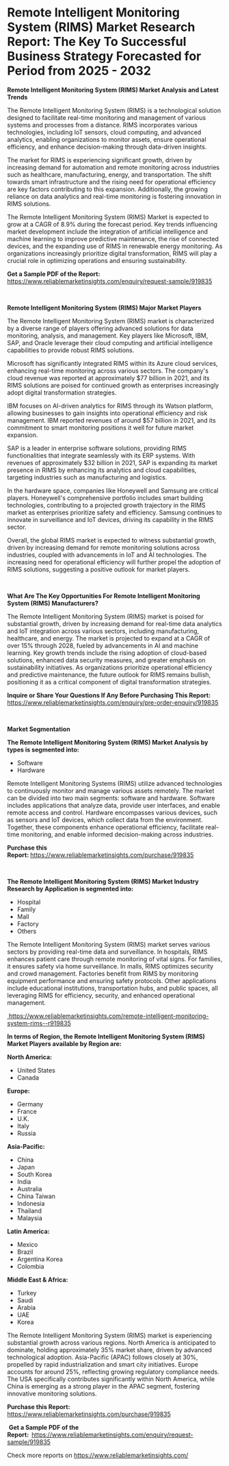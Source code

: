 <p><h1>Remote Intelligent Monitoring System (RIMS) Market Research Report: The Key To Successful Business Strategy Forecasted for Period from 2025 - 2032</h1></p><p><strong>Remote Intelligent Monitoring System (RIMS) Market Analysis and Latest Trends</strong></p>
<p><p>The Remote Intelligent Monitoring System (RIMS) is a technological solution designed to facilitate real-time monitoring and management of various systems and processes from a distance. RIMS incorporates various technologies, including IoT sensors, cloud computing, and advanced analytics, enabling organizations to monitor assets, ensure operational efficiency, and enhance decision-making through data-driven insights.</p><p>The market for RIMS is experiencing significant growth, driven by increasing demand for automation and remote monitoring across industries such as healthcare, manufacturing, energy, and transportation. The shift towards smart infrastructure and the rising need for operational efficiency are key factors contributing to this expansion. Additionally, the growing reliance on data analytics and real-time monitoring is fostering innovation in RIMS solutions.</p><p>The Remote Intelligent Monitoring System (RIMS) Market is expected to grow at a CAGR of 8.9% during the forecast period. Key trends influencing market development include the integration of artificial intelligence and machine learning to improve predictive maintenance, the rise of connected devices, and the expanding use of RIMS in renewable energy monitoring. As organizations increasingly prioritize digital transformation, RIMS will play a crucial role in optimizing operations and ensuring sustainability.</p></p>
<p><strong>Get a Sample PDF of the Report:&nbsp;</strong> <a href="https://www.reliablemarketinsights.com/enquiry/request-sample/919835?utm_campaign=2636&utm_medium=2&utm_source=Github&utm_content=ia&utm_term=11032025&utm_id=remote-intelligent-monitoring-system-rims">https://www.reliablemarketinsights.com/enquiry/request-sample/919835</a></p>
<p>&nbsp;</p>
<p><strong>Remote Intelligent Monitoring System (RIMS) Major Market Players</strong></p>
<p><p>The Remote Intelligent Monitoring System (RIMS) market is characterized by a diverse range of players offering advanced solutions for data monitoring, analysis, and management. Key players like Microsoft, IBM, SAP, and Oracle leverage their cloud computing and artificial intelligence capabilities to provide robust RIMS solutions.</p><p>Microsoft has significantly integrated RIMS within its Azure cloud services, enhancing real-time monitoring across various sectors. The company's cloud revenue was reported at approximately $77 billion in 2021, and its RIMS solutions are poised for continued growth as enterprises increasingly adopt digital transformation strategies.</p><p>IBM focuses on AI-driven analytics for RIMS through its Watson platform, allowing businesses to gain insights into operational efficiency and risk management. IBM reported revenues of around $57 billion in 2021, and its commitment to smart monitoring positions it well for future market expansion.</p><p>SAP is a leader in enterprise software solutions, providing RIMS functionalities that integrate seamlessly with its ERP systems. With revenues of approximately $32 billion in 2021, SAP is expanding its market presence in RIMS by enhancing its analytics and cloud capabilities, targeting industries such as manufacturing and logistics.</p><p>In the hardware space, companies like Honeywell and Samsung are critical players. Honeywell's comprehensive portfolio includes smart building technologies, contributing to a projected growth trajectory in the RIMS market as enterprises prioritize safety and efficiency. Samsung continues to innovate in surveillance and IoT devices, driving its capability in the RIMS sector.</p><p>Overall, the global RIMS market is expected to witness substantial growth, driven by increasing demand for remote monitoring solutions across industries, coupled with advancements in IoT and AI technologies. The increasing need for operational efficiency will further propel the adoption of RIMS solutions, suggesting a positive outlook for market players.</p></p>
<p>&nbsp;</p>
<p><strong>What Are The Key Opportunities For Remote Intelligent Monitoring System (RIMS) Manufacturers?</strong></p>
<p><p>The Remote Intelligent Monitoring System (RIMS) market is poised for substantial growth, driven by increasing demand for real-time data analytics and IoT integration across various sectors, including manufacturing, healthcare, and energy. The market is projected to expand at a CAGR of over 15% through 2028, fueled by advancements in AI and machine learning. Key growth trends include the rising adoption of cloud-based solutions, enhanced data security measures, and greater emphasis on sustainability initiatives. As organizations prioritize operational efficiency and predictive maintenance, the future outlook for RIMS remains bullish, positioning it as a critical component of digital transformation strategies.</p></p>
<p><strong>Inquire or Share Your Questions If Any Before Purchasing This Report:</strong> <a href="https://www.reliablemarketinsights.com/enquiry/pre-order-enquiry/919835?utm_campaign=2636&utm_medium=2&utm_source=Github&utm_content=ia&utm_term=11032025&utm_id=remote-intelligent-monitoring-system-rims">https://www.reliablemarketinsights.com/enquiry/pre-order-enquiry/919835</a></p>
<p>&nbsp;</p>
<p><strong>Market Segmentation</strong></p>
<p><strong>The Remote Intelligent Monitoring System (RIMS) Market Analysis by types is segmented into:</strong></p>
<p><ul><li>Software</li><li>Hardware</li></ul></p>
<p><p>Remote Intelligent Monitoring Systems (RIMS) utilize advanced technologies to continuously monitor and manage various assets remotely. The market can be divided into two main segments: software and hardware. Software includes applications that analyze data, provide user interfaces, and enable remote access and control. Hardware encompasses various devices, such as sensors and IoT devices, which collect data from the environment. Together, these components enhance operational efficiency, facilitate real-time monitoring, and enable informed decision-making across industries.</p></p>
<p><strong>Purchase this Report:&nbsp;</strong><a href="https://www.reliablemarketinsights.com/purchase/919835?utm_campaign=2636&utm_medium=2&utm_source=Github&utm_content=ia&utm_term=11032025&utm_id=remote-intelligent-monitoring-system-rims">https://www.reliablemarketinsights.com/purchase/919835</a></p>
<p>&nbsp;</p>
<p><strong>The Remote Intelligent Monitoring System (RIMS) Market Industry Research by Application is segmented into:</strong></p>
<p><ul><li>Hospital</li><li>Family</li><li>Mall</li><li>Factory</li><li>Others</li></ul></p>
<p><p>The Remote Intelligent Monitoring System (RIMS) market serves various sectors by providing real-time data and surveillance. In hospitals, RIMS enhances patient care through remote monitoring of vital signs. For families, it ensures safety via home surveillance. In malls, RIMS optimizes security and crowd management. Factories benefit from RIMS by monitoring equipment performance and ensuring safety protocols. Other applications include educational institutions, transportation hubs, and public spaces, all leveraging RIMS for efficiency, security, and enhanced operational management.</p></p>
<p><a href="https://www.reliablemarketinsights.com/remote-intelligent-monitoring-system-rims--r919835?utm_campaign=2636&utm_medium=2&utm_source=Github&utm_content=ia&utm_term=11032025&utm_id=remote-intelligent-monitoring-system-rims">&nbsp;https://www.reliablemarketinsights.com/remote-intelligent-monitoring-system-rims--r919835</a></p>
<p><strong>In terms of Region, the Remote Intelligent Monitoring System (RIMS) Market Players available by Region are:</strong></p>
<p>
    <p> <strong> North America: </strong>
        <ul>
            <li>United States</li>
            <li>Canada</li>
        </ul>
        </p> 
    <p> <strong> Europe: </strong>
        <ul>
            <li>Germany</li>
            <li>France</li>
            <li>U.K.</li>
            <li>Italy</li>
            <li>Russia</li>
        </ul>
        </p> 
    <p> <strong> Asia-Pacific: </strong>
        <ul>
            <li>China</li>
            <li>Japan</li>
            <li>South Korea</li>
            <li>India</li>
            <li>Australia</li>
            <li>China Taiwan</li>
            <li>Indonesia</li>
            <li>Thailand</li>
            <li>Malaysia</li>
        </ul>
        </p> 
    <p> <strong> Latin America: </strong>
        <ul>
            <li>Mexico</li>
            <li>Brazil</li>
            <li>Argentina Korea</li>
            <li>Colombia</li>
        </ul>
        </p> 
    <p> <strong> Middle East & Africa: </strong>
        <ul>
            <li>Turkey</li>
            <li>Saudi</li>
            <li>Arabia</li>
            <li>UAE</li>
            <li>Korea</li>
        </ul>
    </p>
    </p>
<p><p>The Remote Intelligent Monitoring System (RIMS) market is experiencing substantial growth across various regions. North America is anticipated to dominate, holding approximately 35% market share, driven by advanced technological adoption. Asia-Pacific (APAC) follows closely at 30%, propelled by rapid industrialization and smart city initiatives. Europe accounts for around 25%, reflecting growing regulatory compliance needs. The USA specifically contributes significantly within North America, while China is emerging as a strong player in the APAC segment, fostering innovative monitoring solutions.</p></p>
<p><strong>Purchase this Report: </strong><a href="https://www.reliablemarketinsights.com/purchase/919835?utm_campaign=2636&utm_medium=2&utm_source=Github&utm_content=ia&utm_term=11032025&utm_id=remote-intelligent-monitoring-system-rims">https://www.reliablemarketinsights.com/purchase/919835</a></p>
<p>&nbsp;<strong>Get a Sample PDF of the Report:&nbsp;&nbsp;</strong><a href="https://www.reliablemarketinsights.com/enquiry/request-sample/919835?utm_campaign=2636&utm_medium=2&utm_source=Github&utm_content=ia&utm_term=11032025&utm_id=remote-intelligent-monitoring-system-rims">https://www.reliablemarketinsights.com/enquiry/request-sample/919835</a></p>
<p><strong></strong></p>
<p>Check more reports on <a href="https://www.reliablemarketinsights.com/?utm_campaign=2636&utm_medium=2&utm_source=Github&utm_content=ia&utm_term=11032025&utm_id=remote-intelligent-monitoring-system-rims">https://www.reliablemarketinsights.com/</a></p>